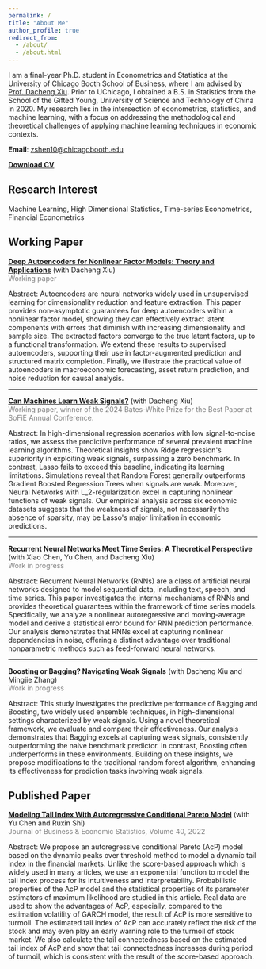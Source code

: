 ```yaml
---
permalink: /
title: "About Me"
author_profile: true
redirect_from: 
  - /about/
  - /about.html
---
```


I am a final-year Ph.D. student in Econometrics and Statistics at the University of Chicago Booth School of Business, where I am advised by [Prof. Dacheng Xiu](https://dachxiu.chicagobooth.edu/). Prior to UChicago, I obtained a B.S. in Statistics from the School of the Gifted Young, University of Science and Technology of China in 2020. My research lies in the intersection of econometrics, statistics, and machine learning, with a focus on addressing the methodological and theoretical challenges of applying machine learning techniques in economic contexts.

**Email**: zshen10@chicagobooth.edu

**[Download CV](_pages/CV.pdf)** 

## Research Interest
Machine Learning, High Dimensional Statistics, Time-series Econometrics, Financial Econometrics

## Working Paper

**[Deep Autoencoders for Nonlinear Factor Models: Theory and Applications](https://papers.ssrn.com/sol3/papers.cfm?abstract_id=5074409)** (with Dacheng Xiu)  
<span style="color:gray;">Working paper</span>

Abstract: Autoencoders are neural networks widely used in unsupervised learning for dimensionality reduction and feature extraction. This paper provides non-asymptotic guarantees for deep autoencoders within a nonlinear factor model, showing they can effectively extract latent components with errors that diminish with increasing dimensionality and sample size. The extracted factors converge to the true latent factors, up to a functional transformation. We extend these results to supervised autoencoders, supporting their use in factor-augmented prediction and structured matrix completion. Finally, we illustrate the practical value of autoencoders in macroeconomic forecasting, asset return prediction, and noise reduction for causal analysis.



---

**[Can Machines Learn Weak Signals?](https://papers.ssrn.com/sol3/papers.cfm?abstract_id=4722678)** (with Dacheng Xiu)  
<span style="color:gray;">Working paper, winner of the 2024 Bates-White Prize for the Best Paper at SoFiE Annual Conference.</span>


Abstract: In high-dimensional regression scenarios with low signal-to-noise ratios, we assess the predictive performance of several prevalent machine learning algorithms. Theoretical insights show Ridge regression's superiority in exploiting weak signals, surpassing a zero benchmark. In contrast, Lasso fails to exceed this baseline, indicating its learning limitations. Simulations reveal that Random Forest generally outperforms Gradient Boosted Regression Trees when signals are weak. Moreover, Neural Networks with L_2-regularization excel in capturing nonlinear functions of 
weak signals. Our empirical analysis across six economic datasets suggests that the weakness of signals, not necessarily the absence of sparsity, may be Lasso's major limitation in economic predictions.

---

**Recurrent Neural Networks Meet Time Series: A Theoretical Perspective** (with Xiao Chen, Yu Chen, and Dacheng Xiu)  
<span style="color:gray;">Work in progress</span>

Abstract: Recurrent Neural Networks (RNNs) are a class of artificial neural networks designed to model sequential data, including text, speech, and time series. This paper investigates the internal mechanisms of RNNs and provides theoretical guarantees within the framework of time series models. Specifically, we analyze a nonlinear autoregressive and moving-average model  and derive a statistical error bound for RNN prediction performance. Our analysis demonstrates that RNNs excel at capturing nonlinear dependencies in noise, offering a distinct advantage over traditional nonparametric methods such as feed-forward neural networks.

---

**Boosting or Bagging? Navigating Weak Signals** (with Dacheng Xiu and Mingjie Zhang)  
<span style="color:gray;">Work in progress</span>

Abstract: This study investigates the predictive performance of Bagging and Boosting, two widely used ensemble techniques, in high-dimensional settings characterized by weak signals. Using a novel theoretical framework, we evaluate and compare their effectiveness. Our analysis demonstrates that Bagging excels at capturing weak signals, consistently outperforming the naive benchmark predictor. In contrast, Boosting often underperforms in these environments. Building on these insights, we propose modifications to the traditional random forest algorithm, enhancing its effectiveness for prediction tasks involving weak signals.

## Published Paper

**[Modeling Tail Index With Autoregressive Conditional Pareto Model](https://www.tandfonline.com/doi/abs/10.1080/07350015.2020.1832504)** (with Yu Chen and Ruxin Shi)  
<span style="color:gray;">Journal of Business & Economic Statistics, Volume 40, 2022</span>

Abstract: We propose an autoregressive conditional Pareto (AcP) model based on the dynamic peaks over threshold method to model a dynamic tail index in the financial markets. Unlike the score-based approach which is widely used in many articles, we use an exponential function to model the tail index process for its intuitiveness and interpretability. Probabilistic properties of the AcP model and the statistical properties of its parameter estimators of maximum likelihood are studied in this article. Real data are used to show the advantages of AcP, especially, compared to the estimation volatility of GARCH model, the result of AcP is more sensitive to turmoil. The estimated tail index of AcP can accurately reflect the risk of the stock and may even play an early warning role to the turmoil of stock market. We also calculate the tail connectedness based on the estimated tail index of AcP and show that tail connectedness increases during period of turmoil, which is consistent with the result of the score-based approach.

